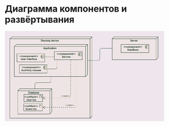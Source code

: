 # Диаграмма компонентов и развёртывания  

![Диаграмма компонентов и развёртывания](https://github.com/AlexShu111/AppClining/blob/main/diagrams/images/deploymentDiagram1.png) 
